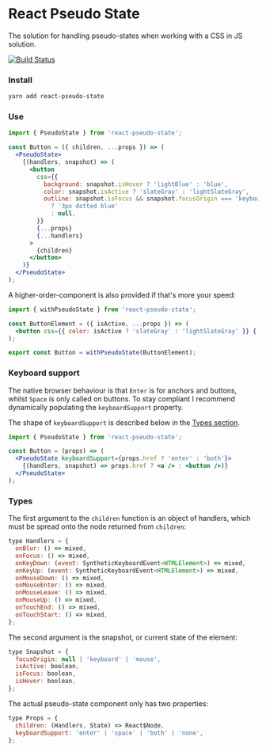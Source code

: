 # React Pseudo State

The solution for handling pseudo-states when working with a CSS in JS solution.

[![Build Status](https://travis-ci.org/jossmac/react-pseudo-state.svg?branch=master)](https://travis-ci.org/jossmac/react-pseudo-state)

### Install

```bash
yarn add react-pseudo-state
```

### Use

```jsx
import { PseudoState } from 'react-pseudo-state';

const Button = ({ children, ...props }) => (
  <PseudoState>
    {(handlers, snapshot) => (
      <button
        css={{
          background: snapshot.isHover ? 'lightBlue' : 'blue',
          color: snapshot.isActive ? 'slateGray' : 'lightSlateGray',
          outline: snapshot.isFocus && snapshot.focusOrigin === 'keyboard'
            ? '3px dotted blue'
            : null,
        }}
        {...props}
        {...handlers}
      >
        {children}
      </button>
    )}
  </PseudoState>
);
```

A higher-order-component is also provided if that's more your speed:

```jsx
import { withPseudoState } from 'react-pseudo-state';

const ButtonElement = ({ isActive, ...props }) => (
  <button css={{ color: isActive ? 'slateGray' : 'lightSlateGray' }} {...props} />
);

export const Button = withPseudoState(ButtonElement);
```

### Keyboard support

The native browser behaviour is that `Enter` is for anchors and buttons, whilst `Space` is only called on buttons. To stay compliant I recommend dynamically populating the `keyboardSupport` property.

The shape of `keyboardSupport` is described below in the [Types section](/#types).

```jsx
import { PseudoState } from 'react-pseudo-state';

const Button = (props) => (
  <PseudoState keyboardSupport={props.href ? 'enter' : 'both'}>
    {(handlers, snapshot) => props.href ? <a /> : <button />)}
  </PseudoState>
);
```

### Types

The first argument to the `children` function is an object of handlers, which must be spread onto the node returned from `children`:

```jsx
type Handlers = {
  onBlur: () => mixed,
  onFocus: () => mixed,
  onKeyDown: (event: SyntheticKeyboardEvent<HTMLElement>) => mixed,
  onKeyUp: (event: SyntheticKeyboardEvent<HTMLElement>) => mixed,
  onMouseDown: () => mixed,
  onMouseEnter: () => mixed,
  onMouseLeave: () => mixed,
  onMouseUp: () => mixed,
  onTouchEnd: () => mixed,
  onTouchStart: () => mixed,
};
```

The second argument is the snapshot, or current state of the element:

```jsx
type Snapshot = {
  focusOrigin: null | 'keyboard' | 'mouse',
  isActive: boolean,
  isFocus: boolean,
  isHover: boolean,
};
```

The actual pseudo-state component only has two properties:

```jsx
type Props = {
  children: (Handlers, State) => React$Node,
  keyboardSupport: 'enter' | 'space' | 'both' | 'none',
};
```
